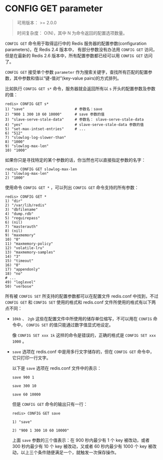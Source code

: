 # CONFIG GET parameter

> 可用版本： >= 2.0.0
>
> 时间复杂度： O(N)，其中 N 为命令返回的配置选项数量。

`CONFIG GET` 命令用于取得运行中的 Redis 服务器的配置参数(configuration parameters)，在 Redis 2.4 版本中， 有部分参数没有办法用 `CONFIG GET` 访问，但是在最新的 Redis 2.6 版本中，所有配置参数都已经可以用 `CONFIG GET` 访问了。

`CONFIG GET` 接受单个参数 `parameter` 作为搜索关键字，查找所有匹配的配置参数，其中参数和值以“键-值对”(key-value pairs)的方式排列。

比如执行 `CONFIG GET s*` 命令，服务器就会返回所有以 `s` 开头的配置参数及参数的值：

```
redis> CONFIG GET s*
1) "save"                       # 参数名：save
2) "900 1 300 10 60 10000"      # save 参数的值
3) "slave-serve-stale-data"     # 参数名： slave-serve-stale-data
4) "yes"                        # slave-serve-stale-data 参数的值
5) "set-max-intset-entries"     # ...
6) "512"
7) "slowlog-log-slower-than"
8) "1000"
9) "slowlog-max-len"
10) "1000"
```

如果你只是寻找特定的某个参数的话，你当然也可以直接指定参数的名字：

```
redis> CONFIG GET slowlog-max-len
1) "slowlog-max-len"
2) "1000"
```

使用命令 `CONFIG GET *` ，可以列出 `CONFIG GET` 命令支持的所有参数：

```
redis> CONFIG GET *
1) "dir"
2) "/var/lib/redis"
3) "dbfilename"
4) "dump.rdb"
5) "requirepass"
6) (nil)
7) "masterauth"
8) (nil)
9) "maxmemory"
10) "0"
11) "maxmemory-policy"
12) "volatile-lru"
13) "maxmemory-samples"
14) "3"
15) "timeout"
16) "0"
17) "appendonly"
18) "no"
# ...
49) "loglevel"
50) "verbose"
```

所有被 `CONFIG SET` 所支持的配置参数都可以在配置文件 redis.conf 中找到，不过 `CONFIG GET` 和 `CONFIG SET` 使用的格式和 redis.conf 文件所使用的格式有以下两点不同：

- `10kb` 、 `2gb` 这些在配置文件中所使用的储存单位缩写，不可以用在 `CONFIG` 命令中， `CONFIG SET` 的值只能通过数字值显式地设定。

  像 `CONFIG SET xxx 1k` 这样的命令是错误的，正确的格式是 `CONFIG SET xxx 1000` 。

- `save` 选项在 redis.conf 中是用多行文字储存的，但在 `CONFIG GET` 命令中，它只打印一行文字。

  以下是 `save` 选项在 redis.conf 文件中的表示：

  `save 900 1`

  `save 300 10`

  `save 60 10000`

  但是 `CONFIG GET` 命令的输出只有一行：

  `redis> CONFIG GET save`

  `1) "save"`

  `2) "900 1 300 10 60 10000"`

  上面 `save` 参数的三个值表示：在 900 秒内最少有 1 个 key 被改动，或者 300 秒内最少有 10 个 key 被改动，又或者 60 秒内最少有 1000 个 key 被改动，以上三个条件随便满足一个，就触发一次保存操作。
